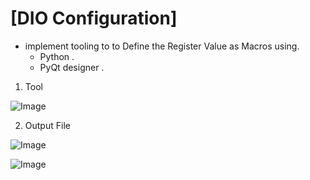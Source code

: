# [DIO Configuration]
 - implement tooling to to  Define the Register Value as Macros using.
   - Python .
   - PyQt designer .

1. Tool     
    
![Image]()

2. Output File

![Image]()
 
![Image]()

 


